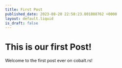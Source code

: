 ```yaml
---
title: First Post
published_date: 2023-08-20 22:58:23.801888762 +0000
layout: default.liquid
is_draft: false
---
```

# This is our first Post!

Welcome to the first post ever on cobalt.rs!
